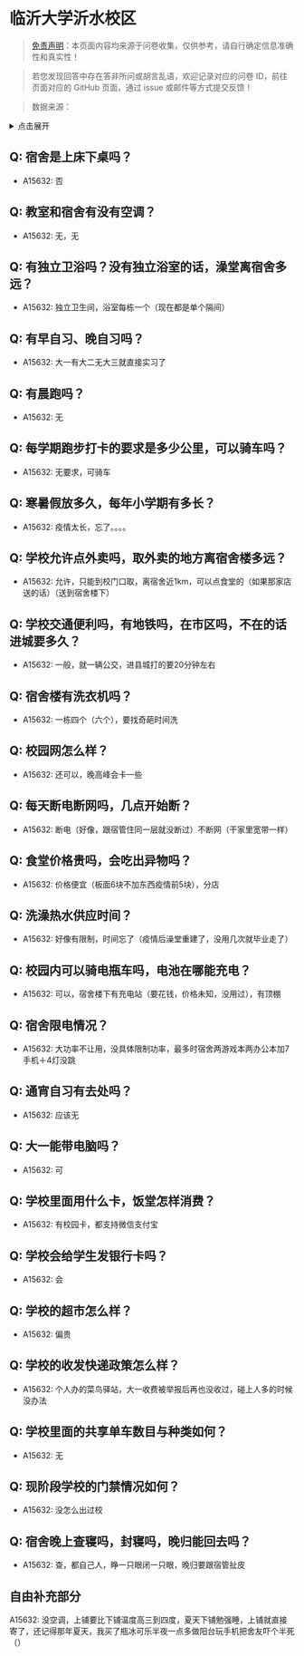 # 临沂大学沂水校区

> [免责声明](https://colleges.chat/#_3)：本页面内容均来源于问卷收集，仅供参考，请自行确定信息准确性和真实性！

> 若您发现回答中存在答非所问或胡言乱语，欢迎记录对应的问卷 ID，前往页面对应的 GitHub 页面，通过 issue 或邮件等方式提交反馈！

> 数据来源：

<details><summary>点击展开</summary>
<ul>
<li>A15632: 匿名 (2022 年 07 月)</li>
</ul>
</details>

## Q: 宿舍是上床下桌吗？

- A15632: 否

## Q: 教室和宿舍有没有空调？

- A15632: 无，无

## Q: 有独立卫浴吗？没有独立浴室的话，澡堂离宿舍多远？

- A15632: 独立卫生间，浴室每栋一个（现在都是单个隔间）

## Q: 有早自习、晚自习吗？

- A15632: 大一有大二无大三就直接实习了

## Q: 有晨跑吗？

- A15632: 无

## Q: 每学期跑步打卡的要求是多少公里，可以骑车吗？

- A15632: 无要求，可骑车

## Q: 寒暑假放多久，每年小学期有多长？

- A15632: 疫情太长，忘了。。。。

## Q: 学校允许点外卖吗，取外卖的地方离宿舍楼多远？

- A15632: 允许，只能到校门口取，离宿舍近1km，可以点食堂的（如果那家店送的话）（送到宿舍楼下）

## Q: 学校交通便利吗，有地铁吗，在市区吗，不在的话进城要多久？

- A15632: 一般，就一辆公交，进县城打的要20分钟左右

## Q: 宿舍楼有洗衣机吗？

- A15632: 一栋四个（六个），要找奇葩时间洗

## Q: 校园网怎么样？

- A15632: 还可以，晚高峰会卡一些

## Q: 每天断电断网吗，几点开始断？

- A15632: 断电（好像，跟宿管住同一层就没断过）不断网（干家里宽带一样）

## Q: 食堂价格贵吗，会吃出异物吗？

- A15632: 价格便宜（板面6块不加东西疫情前5块），分店

## Q: 洗澡热水供应时间？

- A15632: 好像有限制，时间忘了（疫情后澡堂重建了，没用几次就毕业走了）

## Q: 校园内可以骑电瓶车吗，电池在哪能充电？

- A15632: 可以，宿舍楼下有充电站（要花钱，价格未知，没用过），有顶棚

## Q: 宿舍限电情况？

- A15632: 大功率不让用，没具体限制功率，最多时宿舍两游戏本两办公本加7手机＋4灯没跳

## Q: 通宵自习有去处吗？

- A15632: 应该无

## Q: 大一能带电脑吗？

- A15632: 可

## Q: 学校里面用什么卡，饭堂怎样消费？

- A15632: 有校园卡，都支持微信支付宝

## Q: 学校会给学生发银行卡吗？

- A15632: 会

## Q: 学校的超市怎么样？

- A15632: 偏贵

## Q: 学校的收发快递政策怎么样？

- A15632: 个人办的菜鸟驿站，大一收费被举报后再也没收过，碰上人多的时候没办法

## Q: 学校里面的共享单车数目与种类如何？

- A15632: 无

## Q: 现阶段学校的门禁情况如何？

- A15632: 没怎么出过校

## Q: 宿舍晚上查寝吗，封寝吗，晚归能回去吗？

- A15632: 查，都自己人，睁一只眼闭一只眼，晚归要跟宿管扯皮

## 自由补充部分

A15632: 没空调，上铺要比下铺温度高三到四度，夏天下铺勉强睡，上铺就直接寄了，还记得那年夏天，我买了瓶冰可乐半夜一点多做阳台玩手机把舍友吓个半死（）